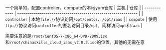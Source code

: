 一个简单的，配置controller、compute的本地yum仓库
| 主机         | 仓库                                                         |
| ------------ | ------------------------------------------------------------ |
| `controller` | 本地`file://`协议访问`/opt/centos`、`/opt/iaas`              |
| `compute`    | 使用`ftp://`协议访问`controller`的匿名访问目录`/opt`，同样访问`opt`和`iaas` |

需要注意的是`/root/CentOS-7-x86_64-DVD-2009.iso`和`/root/chinaskills_cloud_iaas_v2.0.3.iso`的位置，其他的无需在意